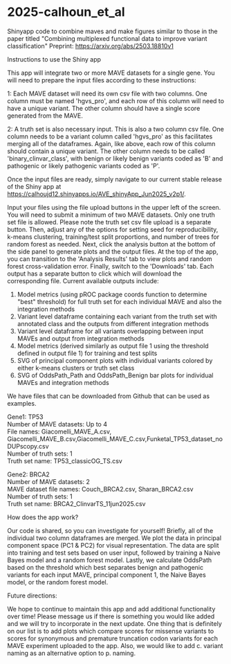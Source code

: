 # 2025-calhoun_et_al
Shinyapp code to combine maves and make figures similar to those in the paper titled "Combining multiplexed functional data to improve variant classification" Preprint: https://arxiv.org/abs/2503.18810v1


Instructions to use the Shiny app

This app will integrate two or more MAVE datasets for a single gene. You will need to prepare the input files according to these instructions:

1: Each MAVE dataset will need its own csv file with two columns. One column must be named 'hgvs_pro', and each row of this column will need to have a unique variant. The other column should have a single score generated from the MAVE.

2: A truth set is also necessary input. This is also a two column csv file. One column needs to be a variant column called 'hgvs_pro' as this facilitates merging all of the dataframes. Again, like above, each row of this column should contain a unique variant. The other column needs to be called 'binary_clinvar_class', with benign or likely benign variants coded as 'B' and pathogenic or likely pathogenic variants coded as 'P'.

Once the input files are ready, simply navigate to our current stable release of the Shiny app at https://calhoujd12.shinyapps.io/AVE_shinyApp_Jun2025_v2p1/.

Input your files using the file upload buttons in the upper left of the screen. You will need to submit a minimum of two MAVE datasets. Only one truth set file is allowed. Please note the truth set csv file upload is a separate button.  Then, adjust any of the options for setting seed for reproducibility, k-means clustering, training/test split proportions, and number of trees for random forest as needed. Next, click the analysis button at the bottom of the side panel to generate plots and the output files. At the top of the app, you can transition to the 'Analysis Results' tab to view plots and random forest cross-validation error. Finally, switch to the 'Downloads' tab. Each output has a separate button to click which will download the corresponding file. Current available outputs include:

1. Model metrics (using pROC package coords function to determine "best" threshold) for full truth set for each individual MAVE and also the integration methods  
2. Variant level dataframe containing each variant from the truth set with annotated class and the outputs from different integration methods  
3. Variant level dataframe for all variants overlapping between input MAVEs and output from integration methods  
4. Model metrics (derived similarly as output file 1 using the threshold defined in output file 1) for training and test splits  
5. SVG of principal component plots with individual variants colored by either k-means clusters or truth set class  
6. SVG of OddsPath_Path and OddsPath_Benign bar plots for individual MAVEs and integration methods  

We have files that can be downloaded from Github that can be used as examples.

Gene1: TP53  
Number of MAVE datasets: Up to 4  
File names: Giacomelli_MAVE_A.csv, Giacomelli_MAVE_B.csv,Giacomelli_MAVE_C.csv,Funketal_TP53_dataset_noDUPscopy.csv  
Number of truth sets: 1  
Truth set name: TP53_classicOG_TS.csv

Gene2: BRCA2  
Number of MAVE datasets: 2  
MAVE dataset file names: Couch_BRCA2.csv, Sharan_BRCA2.csv  
Number of truth sets: 1  
Truth set name: BRCA2_ClinvarTS_11jun2025.csv  

How does the app work?

Our code is shared, so you can investigate for yourself! Briefly, all of the individual two column dataframes are merged. We plot the data in principal component space (PC1 & PC2) for visual representation. The data are split into training and test sets based on user input, followed by training a Naive Bayes model and a random forest model. Lastly, we calculate OddsPath based on the threshold which best separates benign and pathogenic variants for each input MAVE, principal component 1, the Naive Bayes model, or the random forest model. 

Future directions:

We hope to continue to maintain this app and add additional functionality over time! Please message us if there is something you would like added and we will try to incorporate in the next update. One thing that is definitely on our list is to add plots which compare scores for missense variants to scores for synonymous and premature truncation codon variants for each MAVE experiment uploaded to the app. Also, we would like to add c. variant naming as an alternative option to p. naming. 

